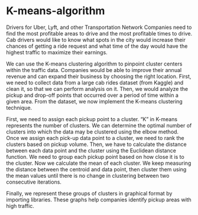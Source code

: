 # K-means-algorithm

Drivers for Uber, Lyft, and other Transportation Network Companies need
to find the most profitable areas to drive and the most profitable times to
drive. Cab drivers would like to know what spots in the city would
increase their chances of getting a ride request and what time of the day
would have the highest traffic to maximize their earnings.


We can use the K-means clustering algorithm to pinpoint cluster centers
within the traffic data. Companies would be able to improve their annual
revenue and can expand their business by choosing the right location.
First, we need to collect data from a large cab rides dataset (from Kaggle)
and clean it, so that we can perform analysis on it. Then, we would analyze
the pickup and drop-off points that occurred over a period of time within a
given area. From the dataset, we now implement the K-means clustering
technique.

First, we need to assign each pickup point to a cluster. “K” in K-means
represents the number of clusters. We can determine the optimal number of
clusters into which the data may be clustered using the elbow method.
Once we assign each pick-up data point to a cluster, we need to rank the
clusters based on pickup volume. Then, we have to calculate the distance
between each data point and the cluster using the Euclidean distance
function. We need to group each pickup point based on how close it is to
the cluster. Now we calculate the mean of each cluster. We keep
measuring the distance between the centroid and data point, then cluster
them using the mean values until there is no change in clustering between
two consecutive iterations.

Finally, we represent these groups of clusters in graphical format by
importing libraries. These graphs help companies identify pickup areas
with high traffic.
